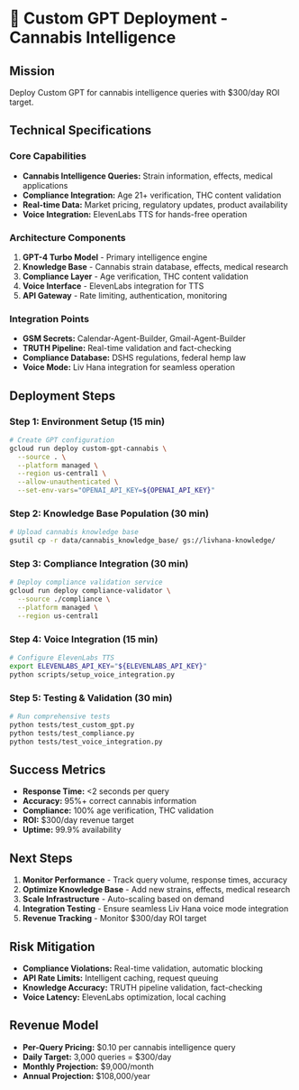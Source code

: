 # 🤖 Custom GPT Deployment - Cannabis Intelligence

## Mission

Deploy Custom GPT for cannabis intelligence queries with $300/day ROI target.

## Technical Specifications

### Core Capabilities

- **Cannabis Intelligence Queries:** Strain information, effects, medical applications
- **Compliance Integration:** Age 21+ verification, THC content validation
- **Real-time Data:** Market pricing, regulatory updates, product availability
- **Voice Integration:** ElevenLabs TTS for hands-free operation

### Architecture Components

1. **GPT-4 Turbo Model** - Primary intelligence engine
2. **Knowledge Base** - Cannabis strain database, effects, medical research
3. **Compliance Layer** - Age verification, THC content validation
4. **Voice Interface** - ElevenLabs integration for TTS
5. **API Gateway** - Rate limiting, authentication, monitoring

### Integration Points

- **GSM Secrets:** Calendar-Agent-Builder, Gmail-Agent-Builder
- **TRUTH Pipeline:** Real-time validation and fact-checking
- **Compliance Database:** DSHS regulations, federal hemp law
- **Voice Mode:** Liv Hana integration for seamless operation

## Deployment Steps

### Step 1: Environment Setup (15 min)

```bash
# Create GPT configuration
gcloud run deploy custom-gpt-cannabis \
  --source . \
  --platform managed \
  --region us-central1 \
  --allow-unauthenticated \
  --set-env-vars="OPENAI_API_KEY=${OPENAI_API_KEY}"
```

### Step 2: Knowledge Base Population (30 min)

```bash
# Upload cannabis knowledge base
gsutil cp -r data/cannabis_knowledge_base/ gs://livhana-knowledge/
```

### Step 3: Compliance Integration (30 min)

```bash
# Deploy compliance validation service
gcloud run deploy compliance-validator \
  --source ./compliance \
  --platform managed \
  --region us-central1
```

### Step 4: Voice Integration (15 min)

```bash
# Configure ElevenLabs TTS
export ELEVENLABS_API_KEY="${ELEVENLABS_API_KEY}"
python scripts/setup_voice_integration.py
```

### Step 5: Testing & Validation (30 min)

```bash
# Run comprehensive tests
python tests/test_custom_gpt.py
python tests/test_compliance.py
python tests/test_voice_integration.py
```

## Success Metrics

- **Response Time:** <2 seconds per query
- **Accuracy:** 95%+ correct cannabis information
- **Compliance:** 100% age verification, THC validation
- **ROI:** $300/day revenue target
- **Uptime:** 99.9% availability

## Next Steps

1. **Monitor Performance** - Track query volume, response times, accuracy
2. **Optimize Knowledge Base** - Add new strains, effects, medical research
3. **Scale Infrastructure** - Auto-scaling based on demand
4. **Integration Testing** - Ensure seamless Liv Hana voice mode integration
5. **Revenue Tracking** - Monitor $300/day ROI target

## Risk Mitigation

- **Compliance Violations:** Real-time validation, automatic blocking
- **API Rate Limits:** Intelligent caching, request queuing
- **Knowledge Accuracy:** TRUTH pipeline validation, fact-checking
- **Voice Latency:** ElevenLabs optimization, local caching

## Revenue Model

- **Per-Query Pricing:** $0.10 per cannabis intelligence query
- **Daily Target:** 3,000 queries = $300/day
- **Monthly Projection:** $9,000/month
- **Annual Projection:** $108,000/year
